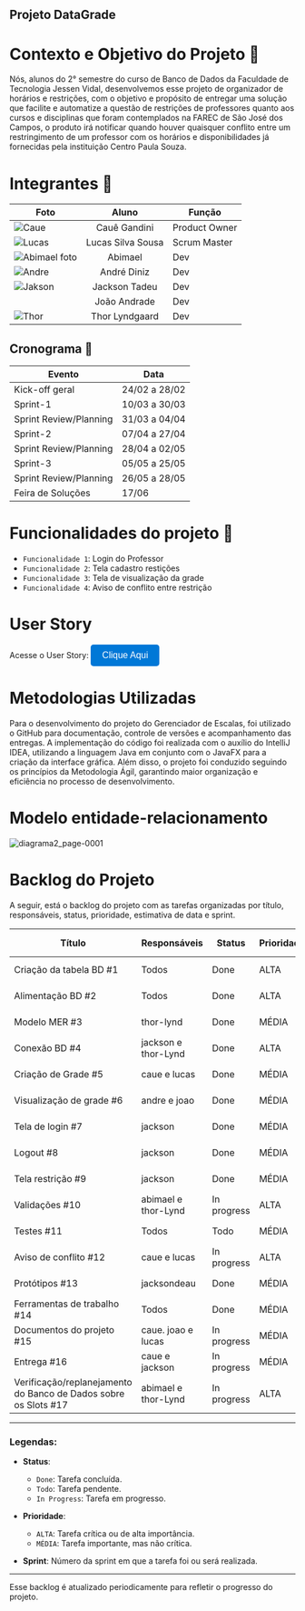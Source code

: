 ## Projeto DataGrade ##

# Contexto e Objetivo do Projeto 🎯

Nós, alunos do 2° semestre do curso de Banco de Dados da Faculdade de Tecnologia Jessen Vidal, desenvolvemos esse projeto de organizador de horários e restrições, com o objetivo e propósito de entregar uma solução que facilite e automatize a questão de restrições de professores quanto aos cursos e disciplinas que foram contemplados na FAREC de São José dos Campos, o produto irá notificar quando houver quaisquer conflito entre um restringimento de um professor com os horários e disponibilidades já fornecidas pela instituição Centro Paula Souza.

# Integrantes 👥

| Foto | Aluno | Função                                                                                                  |
|-|-|-|
| ![Caue](https://github.com/user-attachments/assets/f77aad10-6dff-4e73-83e5-218d90bd2652) | <div align="center"> Cauê Gandini | Product Owner |
| ![Lucas](https://github.com/user-attachments/assets/0063daa4-e83e-4d22-9d76-71b5482d56df) | <div align="center"> Lucas Silva Sousa | Scrum Master |
| ![Abimael foto](https://github.com/user-attachments/assets/e402d840-1f14-48db-aceb-6931bd62bd86) |<div align="center"> Abimael | Dev |
| ![Andre](https://github.com/user-attachments/assets/e5b1612b-3685-41b8-900f-9d3ed0f48697) |<div align="center"> André Diniz | Dev|
| ![Jakson](https://github.com/user-attachments/assets/c5c1f6c3-c145-4e98-be5f-4f4a281fbdb3) | <div align="center"> Jackson Tadeu | Dev |
|  | <div align="center"> João Andrade | Dev |
| ![Thor](https://github.com/user-attachments/assets/1953daad-e890-47b8-b646-3e40af462d2c) | <div align="center"> Thor Lyndgaard | Dev |




## Cronograma 📅

  | Evento | Data |
  | --- | --- |
  | Kick-off geral | 24/02 a 28/02 |
  | Sprint-1 | 10/03 a 30/03 |
  | Sprint Review/Planning | 31/03 a 04/04 |
  | Sprint-2 | 07/04 a 27/04 |
  | Sprint Review/Planning | 28/04 a 02/05 |
  | Sprint-3 | 05/05 a 25/05 |
  | Sprint Review/Planning | 26/05 a 28/05 |
  | Feira de Soluções | 17/06 |


# Funcionalidades do projeto 🔨

- `Funcionalidade 1`: Login do Professor
- `Funcionalidade 2`: Tela cadastro restições
- `Funcionalidade 3`: Tela de visualização da grade
- `Funcionalidade 4`: Aviso de conflito entre restrição

# User Story

Acesse o User Story:
  <a href="https://github.com/orgs/DataTechApi/projects/1" target="_blank">
    <button style="background-color:#0078D7; color:white; border:none; padding:10px 20px; border-radius:5px; font-size:16px;">
      Clique Aqui
    </button>
  </a>
</div>

# Metodologias Utilizadas

Para o desenvolvimento do projeto do Gerenciador de Escalas, foi utilizado o GitHub para documentação, controle de versões e acompanhamento das entregas. A implementação do código foi realizada com o auxílio do IntelliJ IDEA, utilizando a linguagem Java em conjunto com o JavaFX para a criação da interface gráfica. Além disso, o projeto foi conduzido seguindo os princípios da Metodologia Ágil, garantindo maior organização e eficiência no processo de desenvolvimento.


# Modelo entidade-relacionamento 

![diagrama2_page-0001](https://github.com/user-attachments/assets/55ca95b2-a6ee-40d9-b9c6-89d604b67ac0)

# Backlog do Projeto

A seguir, está o backlog do projeto com as tarefas organizadas por título, responsáveis, status, prioridade, estimativa de data e sprint.

| Título | Responsáveis | Status | Prioridade | Estimativa (Data) | Sprint |
|--------|--------------|--------|------------|-------------------|--------|
| Criação da tabela BD #1 | Todos | Done | ALTA | Apr 9, 2025 | 2 |
| Alimentação BD #2 | Todos | Done | ALTA | Apr 18, 2025 | 2 |
| Modelo MER #3 | thor-lynd | Done | MÉDIA | Mar 27, 2025 | 1 |
| Conexão BD #4 | jackson e thor-Lynd | Done | ALTA | Apr 18, 2025 | 2 |
| Criação de Grade #5 | caue e lucas | Done | MÉDIA | Apr 10, 2025 | 2 |
| Visualização de grade #6 | andre e joao | Done | MÉDIA | Apr 16, 2025 | 2 |
| Tela de login #7 | jackson| Done | MÉDIA | Apr 18, 2025 | 2 |
| Logout #8 | jackson | Done | MÉDIA | Apr 18, 2025 | 2 |
| Tela restrição #9 | jackson | Done | MÉDIA | Apr 18, 2025 | 2 |
| Validações #10 | abimael e thor-Lynd| In progress | ALTA | May 14, 2025 | 3 |
| Testes #11 | Todos | Todo | MÉDIA | May 20, 2025 | 3 |
| Aviso de conflito #12 | caue e lucas | In progress | ALTA | May 14, 2025 | 3 |
| Protótipos #13 | jacksondeau | Done | MÉDIA | Mar 27, 2025 | 1 |
| Ferramentas de trabalho #14 | Todos | Done | MÉDIA | Mar 12, 2025 | 1 |
| Documentos do projeto #15 | caue. joao e lucas | In progress | MÉDIA | May 23, 2025 | 3 |
| Entrega #16 | caue e jackson | In progress | MÉDIA | May 23, 2025 | 3 |
| Verificação/replanejamento do Banco de Dados sobre os Slots #17 | abimael e thor-Lynd | In progress | ALTA | May 14, 2025 | 3 |

---

### Legendas:
- **Status**:
  - `Done`: Tarefa concluída.
  - `Todo`: Tarefa pendente.
  - `In Progress`: Tarefa em progresso.
  
- **Prioridade**:
  - `ALTA`: Tarefa crítica ou de alta importância.
  - `MÉDIA`: Tarefa importante, mas não crítica.

- **Sprint**: Número da sprint em que a tarefa foi ou será realizada.

---

Esse backlog é atualizado periodicamente para refletir o progresso do projeto.
